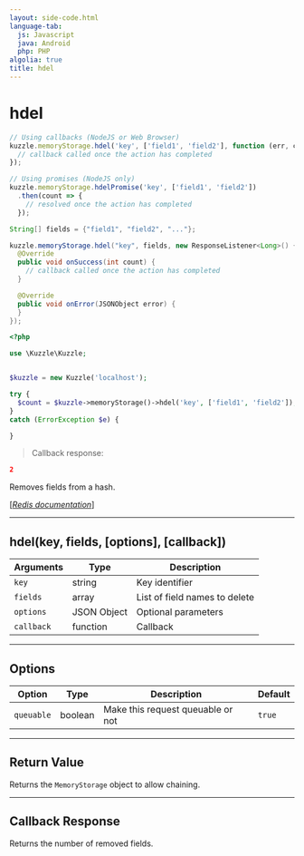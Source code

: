 ```yaml
---
layout: side-code.html
language-tab:
  js: Javascript
  java: Android
  php: PHP
algolia: true
title: hdel
---
```


# hdel

```js
// Using callbacks (NodeJS or Web Browser)
kuzzle.memoryStorage.hdel('key', ['field1', 'field2'], function (err, count) {
  // callback called once the action has completed
});

// Using promises (NodeJS only)
kuzzle.memoryStorage.hdelPromise('key', ['field1', 'field2'])
  .then(count => {
    // resolved once the action has completed
  });
```

```java
String[] fields = {"field1", "field2", "..."};

kuzzle.memoryStorage.hdel("key", fields, new ResponseListener<Long>() {
  @Override
  public void onSuccess(int count) {
    // callback called once the action has completed
  }

  @Override
  public void onError(JSONObject error) {
  }
});
```

```php
<?php

use \Kuzzle\Kuzzle;


$kuzzle = new Kuzzle('localhost');

try {
  $count = $kuzzle->memoryStorage()->hdel('key', ['field1', 'field2']);
}
catch (ErrorException $e) {

}
```

> Callback response:

```json
2
```

Removes fields from a hash.

[[_Redis documentation_]](https://redis.io/commands/hdel)

---

## hdel(key, fields, [options], [callback])

| Arguments | Type | Description |
|---------------|---------|----------------------------------------|
| `key` | string | Key identifier |
| `fields` | array | List of field names to delete |
| `options` | JSON Object | Optional parameters |
| `callback` | function | Callback |

---

## Options

| Option | Type | Description | Default |
|---------------|---------|----------------------------------------|---------|
| `queuable` | boolean | Make this request queuable or not  | ``true`` |

---

## Return Value

Returns the `MemoryStorage` object to allow chaining.

---

## Callback Response

Returns the number of removed fields.
